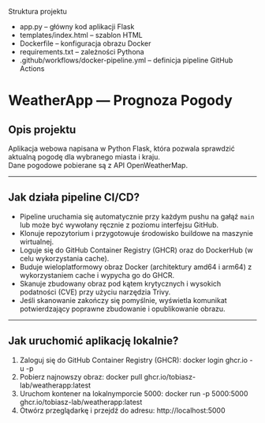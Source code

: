 Struktura projektu
- app.py – główny kod aplikacji Flask
- templates/index.html – szablon HTML
- Dockerfile – konfiguracja obrazu Docker
- requirements.txt – zależności Pythona
- .github/workflows/docker-pipeline.yml – definicja pipeline GitHub Actions


# WeatherApp — Prognoza Pogody

## Opis projektu
Aplikacja webowa napisana w Python Flask, która pozwala sprawdzić aktualną pogodę dla wybranego miasta i kraju.  
Dane pogodowe pobierane są z API OpenWeatherMap.

---

## Jak działa pipeline CI/CD?

- Pipeline uruchamia się automatycznie przy każdym pushu na gałąź `main` lub może być wywołany ręcznie z poziomu interfejsu GitHub.
- Klonuje repozytorium i przygotowuje środowisko buildowe na maszynie wirtualnej.
- Loguje się do GitHub Container Registry (GHCR) oraz do DockerHub (w celu wykorzystania cache).
- Buduje wieloplatformowy obraz Docker (architektury amd64 i arm64) z wykorzystaniem cache i wypycha go do GHCR.
- Skanuje zbudowany obraz pod kątem krytycznych i wysokich podatności (CVE) przy użyciu narzędzia Trivy.
- Jeśli skanowanie zakończy się pomyślnie, wyświetla komunikat potwierdzający poprawne zbudowanie i opublikowanie obrazu.

---

## Jak uruchomić aplikację lokalnie?

1. Zaloguj się do GitHub Container Registry (GHCR):
   docker login ghcr.io -u <github-username> -p <personal-access-token>
2. Pobierz najnowszy obraz:
   docker pull ghcr.io/tobiasz-lab/weatherapp:latest
3. Uruchom kontener na lokalnymporcie 5000:
   docker run -p 5000:5000 ghcr.io/tobiasz-lab/weatherapp:latest
4. Otwórz przeglądarkę i przejdź do adresu:
   http://localhost:5000


